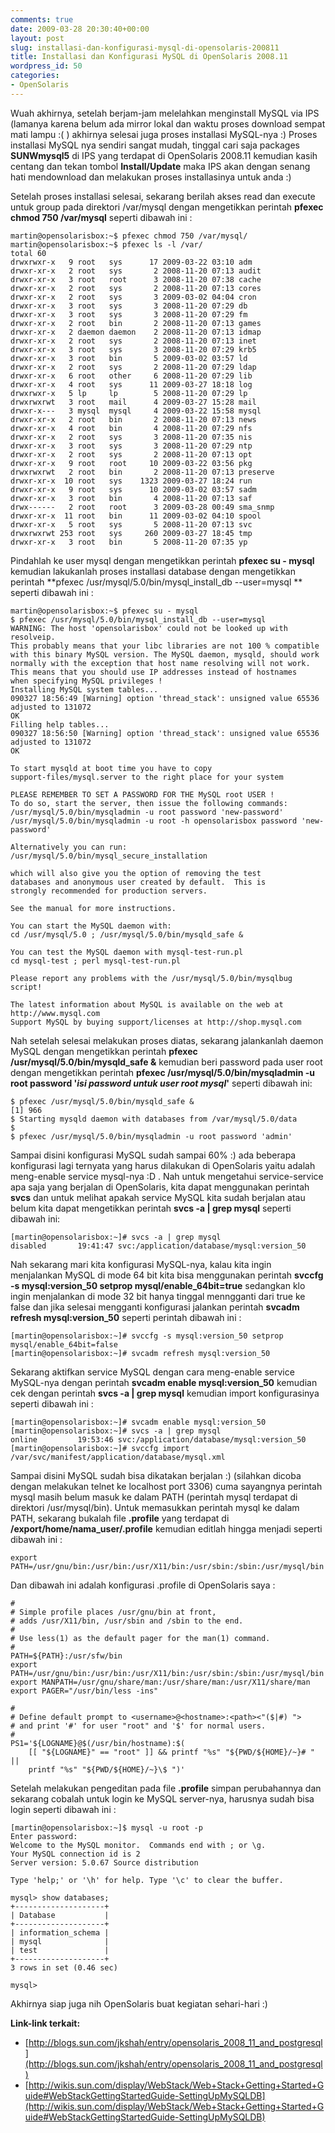 ```yaml
---
comments: true
date: 2009-03-28 20:30:40+00:00
layout: post
slug: installasi-dan-konfigurasi-mysql-di-opensolaris-200811
title: Installasi dan Konfigurasi MySQL di OpenSolaris 2008.11
wordpress_id: 50
categories:
- OpenSolaris
---
```


Wuah akhirnya, setelah berjam-jam melelahkan menginstall MySQL via IPS (lamanya karena belum ada mirror lokal dan waktu proses download sempat mati lampu :( ) akhirnya selesai juga proses installasi MySQL-nya :) Proses installasi MySQL nya sendiri sangat mudah, tinggal cari saja packages **SUNWmysql5** di IPS yang terdapat di OpenSolaris 2008.11 kemudian kasih centang dan tekan tombol **Install/Update** maka IPS akan dengan senang hati mendownload dan melakukan proses installasinya untuk anda :)

Setelah proses installasi selesai, sekarang berilah akses read dan execute untuk group pada direktori /var/mysql dengan mengetikkan perintah **pfexec chmod 750 /var/mysql** seperti dibawah ini :

    
    
    martin@opensolarisbox:~$ pfexec chmod 750 /var/mysql/
    martin@opensolarisbox:~$ pfexec ls -l /var/
    total 60
    drwxrwxr-x   9 root   sys      17 2009-03-22 03:10 adm
    drwxr-xr-x   2 root   sys       2 2008-11-20 07:13 audit
    drwxr-xr-x   3 root   root      3 2008-11-20 07:38 cache
    drwxr-xr-x   2 root   sys       2 2008-11-20 07:13 cores
    drwxr-xr-x   2 root   sys       3 2009-03-02 04:04 cron
    drwxr-xr-x   3 root   sys       3 2008-11-20 07:29 db
    drwxr-xr-x   3 root   sys       3 2008-11-20 07:29 fm
    drwxr-xr-x   2 root   bin       2 2008-11-20 07:13 games
    drwxr-xr-x   2 daemon daemon    2 2008-11-20 07:13 idmap
    drwxr-xr-x   2 root   sys       2 2008-11-20 07:13 inet
    drwxr-xr-x   3 root   sys       3 2008-11-20 07:29 krb5
    drwxr-xr-x   3 root   bin       5 2009-03-02 03:57 ld
    drwxr-xr-x   2 root   sys       2 2008-11-20 07:29 ldap
    drwxr-xr-x   6 root   other     6 2008-11-20 07:29 lib
    drwxr-xr-x   4 root   sys      11 2009-03-27 18:18 log
    drwxrwxr-x   5 lp     lp        5 2008-11-20 07:29 lp
    drwxrwxrwt   3 root   mail      4 2009-03-27 15:28 mail
    drwxr-x---   3 mysql  mysql     4 2009-03-22 15:58 mysql
    drwxr-xr-x   2 root   bin       2 2008-11-20 07:13 news
    drwxr-xr-x   4 root   bin       4 2008-11-20 07:29 nfs
    drwxr-xr-x   2 root   sys       3 2008-11-20 07:35 nis
    drwxr-xr-x   3 root   sys       3 2008-11-20 07:29 ntp
    drwxr-xr-x   2 root   sys       2 2008-11-20 07:13 opt
    drwxr-xr-x   9 root   root     10 2009-03-22 03:56 pkg
    drwxrwxrwt   2 root   bin       2 2008-11-20 07:13 preserve
    drwxr-xr-x  10 root   sys    1323 2009-03-27 18:24 run
    drwxr-xr-x   9 root   sys      10 2009-03-02 03:57 sadm
    drwxr-xr-x   3 root   bin       4 2008-11-20 07:13 saf
    drwx------   2 root   root      3 2009-03-28 00:49 sma_snmp
    drwxr-xr-x  11 root   bin      11 2009-03-02 04:10 spool
    drwxr-xr-x   5 root   sys       5 2008-11-20 07:13 svc
    drwxrwxrwt 253 root   sys     260 2009-03-27 18:45 tmp
    drwxr-xr-x   3 root   bin       5 2008-11-20 07:35 yp
    


<!-- more -->
Pindahlah ke user mysql dengan mengetikkan perintah **pfexec su - mysql** kemudian lakukanlah proses installasi database dengan mengetikkan perintah **pfexec /usr/mysql/5.0/bin/mysql_install_db --user=mysql ** seperti dibawah ini :

    
    
    martin@opensolarisbox:~$ pfexec su - mysql
    $ pfexec /usr/mysql/5.0/bin/mysql_install_db --user=mysql
    WARNING: The host 'opensolarisbox' could not be looked up with resolveip.
    This probably means that your libc libraries are not 100 % compatible
    with this binary MySQL version. The MySQL daemon, mysqld, should work
    normally with the exception that host name resolving will not work.
    This means that you should use IP addresses instead of hostnames
    when specifying MySQL privileges !
    Installing MySQL system tables...
    090327 18:56:49 [Warning] option 'thread_stack': unsigned value 65536 adjusted to 131072
    OK
    Filling help tables...
    090327 18:56:50 [Warning] option 'thread_stack': unsigned value 65536 adjusted to 131072
    OK
    
    To start mysqld at boot time you have to copy
    support-files/mysql.server to the right place for your system
    
    PLEASE REMEMBER TO SET A PASSWORD FOR THE MySQL root USER !
    To do so, start the server, then issue the following commands:
    /usr/mysql/5.0/bin/mysqladmin -u root password 'new-password'
    /usr/mysql/5.0/bin/mysqladmin -u root -h opensolarisbox password 'new-password'
    
    Alternatively you can run:
    /usr/mysql/5.0/bin/mysql_secure_installation
    
    which will also give you the option of removing the test
    databases and anonymous user created by default.  This is
    strongly recommended for production servers.
    
    See the manual for more instructions.
    
    You can start the MySQL daemon with:
    cd /usr/mysql/5.0 ; /usr/mysql/5.0/bin/mysqld_safe &
    
    You can test the MySQL daemon with mysql-test-run.pl
    cd mysql-test ; perl mysql-test-run.pl
    
    Please report any problems with the /usr/mysql/5.0/bin/mysqlbug script!
    
    The latest information about MySQL is available on the web at
    http://www.mysql.com
    Support MySQL by buying support/licenses at http://shop.mysql.com
    



Nah setelah selesai melakukan proses diatas, sekarang jalankanlah daemon MySQL dengan mengetikkan perintah **pfexec /usr/mysql/5.0/bin/mysqld_safe &** kemudian beri password pada user root dengan mengetikkan perintah **pfexec /usr/mysql/5.0/bin/mysqladmin -u root password '_isi password untuk user root mysql_'** seperti dibawah ini:

    
    
    $ pfexec /usr/mysql/5.0/bin/mysqld_safe &
    [1]	966
    $ Starting mysqld daemon with databases from /var/mysql/5.0/data
    $
    $ pfexec /usr/mysql/5.0/bin/mysqladmin -u root password 'admin'
    



Sampai disini konfigurasi MySQL sudah sampai 60% :) ada beberapa konfigurasi lagi ternyata yang harus dilakukan di OpenSolaris yaitu adalah meng-enable service mysql-nya :D . Nah untuk mengetahui service-service apa saja yang berjalan di OpenSolaris, kita dapat menggunakan perintah **svcs** dan untuk melihat apakah service MySQL kita sudah berjalan atau belum kita dapat mengetikkan perintah **svcs -a | grep mysql** seperti dibawah ini:

    
    
    [martin@opensolarisbox:~]# svcs -a | grep mysql
    disabled       19:41:47 svc:/application/database/mysql:version_50
    



Nah sekarang mari kita konfigurasi MySQL-nya, kalau kita ingin menjalankan MySQL di mode 64 bit kita bisa menggunakan perintah **svccfg -s mysql:version_50 setprop mysql/enable_64bit=true** sedangkan klo ingin menjalankan di mode 32 bit hanya tinggal menngganti dari true ke false dan jika selesai mengganti konfigurasi jalankan perintah **svcadm refresh mysql:version_50** seperti perintah dibawah ini :

    
    
    [martin@opensolarisbox:~]# svccfg -s mysql:version_50 setprop mysql/enable_64bit=false
    [martin@opensolarisbox:~]# svcadm refresh mysql:version_50
    



Sekarang aktifkan service MySQL dengan cara meng-enable service MySQL-nya dengan perintah **svcadm enable mysql:version_50** kemudian cek dengan perintah **svcs -a | grep mysql** kemudian import konfigurasinya seperti dibawah ini :

    
    
    [martin@opensolarisbox:~]# svcadm enable mysql:version_50
    [martin@opensolarisbox:~]# svcs -a | grep mysql
    online         19:53:46 svc:/application/database/mysql:version_50
    [martin@opensolarisbox:~]# svccfg import /var/svc/manifest/application/database/mysql.xml
    



Sampai disini MySQL sudah bisa dikatakan berjalan :) (silahkan dicoba dengan melakukan telnet ke localhost port 3306) cuma sayangnya perintah mysql masih belum masuk ke dalam PATH (perintah mysql terdapat di direktori /usr/mysql/bin). Untuk memasukkan perintah mysql ke dalam PATH, sekarang bukalah file **.profile** yang terdapat di **/export/home/nama_user/.profile** kemudian editlah hingga menjadi seperti dibawah ini :

    
    
    export PATH=/usr/gnu/bin:/usr/bin:/usr/X11/bin:/usr/sbin:/sbin:/usr/mysql/bin
    



Dan dibawah ini adalah konfigurasi .profile di OpenSolaris saya :

    
    
    #
    # Simple profile places /usr/gnu/bin at front,
    # adds /usr/X11/bin, /usr/sbin and /sbin to the end.
    #
    # Use less(1) as the default pager for the man(1) command.
    #
    PATH=${PATH}:/usr/sfw/bin
    export PATH=/usr/gnu/bin:/usr/bin:/usr/X11/bin:/usr/sbin:/sbin:/usr/mysql/bin
    export MANPATH=/usr/gnu/share/man:/usr/share/man:/usr/X11/share/man
    export PAGER="/usr/bin/less -ins"
    
    #
    # Define default prompt to <username>@<hostname>:<path><"($|#) ">
    # and print '#' for user "root" and '$' for normal users.
    #
    PS1='${LOGNAME}@$(/usr/bin/hostname):$(
        [[ "${LOGNAME}" == "root" ]] && printf "%s" "${PWD/${HOME}/~}# " ||
        printf "%s" "${PWD/${HOME}/~}\$ ")'
    



Setelah melakukan pengeditan pada file **.profile** simpan perubahannya dan sekarang cobalah untuk login ke MySQL server-nya, harusnya sudah bisa login seperti dibawah ini :

    
    
    [martin@opensolarisbox:~]$ mysql -u root -p
    Enter password:
    Welcome to the MySQL monitor.  Commands end with ; or \g.
    Your MySQL connection id is 2
    Server version: 5.0.67 Source distribution
    
    Type 'help;' or '\h' for help. Type '\c' to clear the buffer.
    
    mysql> show databases;
    +--------------------+
    | Database           |
    +--------------------+
    | information_schema |
    | mysql              |
    | test               |
    +--------------------+
    3 rows in set (0.46 sec)
    
    mysql>
    



Akhirnya siap juga nih OpenSolaris buat kegiatan sehari-hari :)

**Link-link terkait:**
- [http://blogs.sun.com/jkshah/entry/opensolaris_2008_11_and_postgresql](http://blogs.sun.com/jkshah/entry/opensolaris_2008_11_and_postgresql)
- [http://wikis.sun.com/display/WebStack/Web+Stack+Getting+Started+Guide#WebStackGettingStartedGuide-SettingUpMySQLDB](http://wikis.sun.com/display/WebStack/Web+Stack+Getting+Started+Guide#WebStackGettingStartedGuide-SettingUpMySQLDB)
